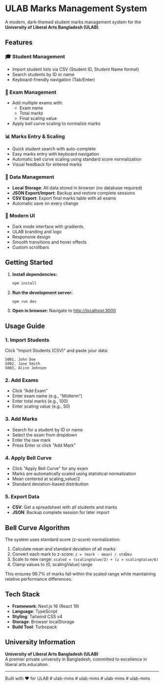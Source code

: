 # ULAB Marks Management System

A modern, dark-themed student marks management system for the **University of Liberal Arts Bangladesh (ULAB)**.

## Features

### 🎓 Student Management
- Import student lists via CSV (Student ID, Student Name format)
- Search students by ID or name
- Keyboard-friendly navigation (Tab/Enter)

### 📝 Exam Management
- Add multiple exams with:
  - Exam name
  - Total marks
  - Final scaling value
- Apply bell curve scaling to normalize marks

### 📊 Marks Entry & Scaling
- Quick student search with auto-complete
- Easy marks entry with keyboard navigation
- Automatic bell curve scaling using standard score normalization
- Visual feedback for entered marks

### 💾 Data Management
- **Local Storage**: All data stored in browser (no database required)
- **JSON Export/Import**: Backup and restore complete sessions
- **CSV Export**: Export final marks table with all exams
- Automatic save on every change

### 🎨 Modern UI
- Dark mode interface with gradients
- ULAB branding and logo
- Responsive design
- Smooth transitions and hover effects
- Custom scrollbars

## Getting Started

1. **Install dependencies:**
   ```bash
   npm install
   ```

2. **Run the development server:**
   ```bash
   npm run dev
   ```

3. **Open in browser:**
   Navigate to [http://localhost:3000](http://localhost:3000)

## Usage Guide

### 1. Import Students
Click "Import Students (CSV)" and paste your data:
```
S001, John Doe
S002, Jane Smith
S003, Alice Johnson
```

### 2. Add Exams
- Click "Add Exam"
- Enter exam name (e.g., "Midterm")
- Enter total marks (e.g., 100)
- Enter scaling value (e.g., 50)

### 3. Add Marks
- Search for a student by ID or name
- Select the exam from dropdown
- Enter the raw mark
- Press Enter or click "Add Mark"

### 4. Apply Bell Curve
- Click "Apply Bell Curve" for any exam
- Marks are automatically scaled using statistical normalization
- Mean centered at scaling_value/2
- Standard deviation-based distribution

### 5. Export Data
- **CSV**: Get a spreadsheet with all students and marks
- **JSON**: Backup complete session for later import

## Bell Curve Algorithm

The system uses standard score (z-score) normalization:

1. Calculate mean and standard deviation of all marks
2. Convert each mark to z-score: `z = (mark - mean) / stdDev`
3. Scale to new range: `scaled = (scalingValue/2) + (z × scalingValue/6)`
4. Clamp values to [0, scalingValue] range

This ensures 99.7% of marks fall within the scaled range while maintaining relative performance differences.

## Tech Stack

- **Framework**: Next.js 16 (React 19)
- **Language**: TypeScript
- **Styling**: Tailwind CSS v4
- **Storage**: Browser localStorage
- **Build Tool**: Turbopack

## University Information

**University of Liberal Arts Bangladesh (ULAB)**  
A premier private university in Bangladesh, committed to excellence in liberal arts education.

---

Built with ❤️ for ULAB
#   u l a b - m m s  
 #   u l a b - m m s  
 #   u l a b - m m s  
 #   u l a b - m m s  
 